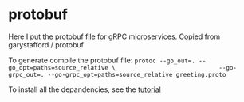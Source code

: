 # protobuf
Here I put the protobuf file for gRPC microservices. Copied from garystafford / protobuf

To generate compile the protobuf file:
`protoc --go_out=. --go_opt=paths=source_relative \                            
    --go-grpc_out=. --go-grpc_opt=paths=source_relative greeting.proto`

To install all the depandencies, see the [tutorial](https://grpc.io/docs/languages/go/quickstart/)
